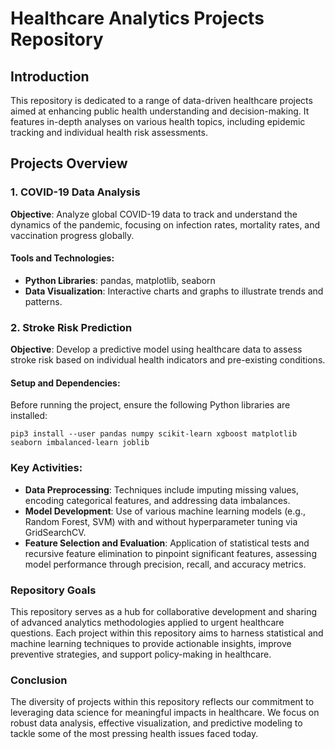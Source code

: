 # Healthcare Analytics Projects Repository

## Introduction
This repository is dedicated to a range of data-driven healthcare projects aimed at enhancing public health understanding and decision-making. It features in-depth analyses on various health topics, including epidemic tracking and individual health risk assessments.

## Projects Overview

### 1. COVID-19 Data Analysis
**Objective**: Analyze global COVID-19 data to track and understand the dynamics of the pandemic, focusing on infection rates, mortality rates, and vaccination progress globally.

#### Tools and Technologies:
- **Python Libraries**: pandas, matplotlib, seaborn
- **Data Visualization**: Interactive charts and graphs to illustrate trends and patterns.

### 2. Stroke Risk Prediction
**Objective**: Develop a predictive model using healthcare data to assess stroke risk based on individual health indicators and pre-existing conditions.

#### Setup and Dependencies:
Before running the project, ensure the following Python libraries are installed:
```
pip3 install --user pandas numpy scikit-learn xgboost matplotlib seaborn imbalanced-learn joblib
```
### Key Activities:
- **Data Preprocessing**: Techniques include imputing missing values, encoding categorical features, and addressing data imbalances.
- **Model Development**: Use of various machine learning models (e.g., Random Forest, SVM) with and without hyperparameter tuning via GridSearchCV.
- **Feature Selection and Evaluation**: Application of statistical tests and recursive feature elimination to pinpoint significant features, assessing model performance through precision, recall, and accuracy metrics.

### Repository Goals
This repository serves as a hub for collaborative development and sharing of advanced analytics methodologies applied to urgent healthcare questions. Each project within this repository aims to harness statistical and machine learning techniques to provide actionable insights, improve preventive strategies, and support policy-making in healthcare.

### Conclusion
The diversity of projects within this repository reflects our commitment to leveraging data science for meaningful impacts in healthcare. We focus on robust data analysis, effective visualization, and predictive modeling to tackle some of the most pressing health issues faced today.
